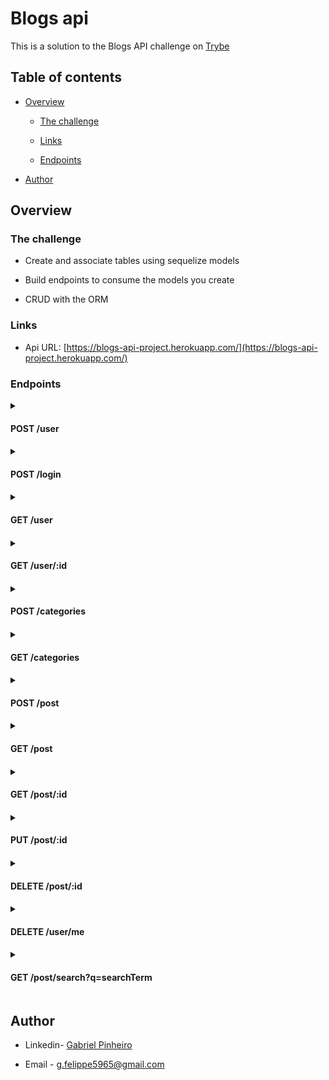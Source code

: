 # Blogs api

This is a solution to the Blogs API challenge on [Trybe](https://www.betrybe.com/)

## Table of contents

- [Overview](#overview)

  - [The challenge](#the-challenge)

  - [Links](#links)

  - [Endpoints](#endpoints)

- [Author](#author)

## Overview

### The challenge

- Create and associate tables using sequelize models

- Build endpoints to consume the models you create

- CRUD with the ORM

### Links

- Api URL: [https://blogs-api-project.herokuapp.com/](https://blogs-api-project.herokuapp.com/)

### Endpoints

<details>
  
  <summary><h4>POST /user<h4></summary>

- Add a new user to your database table

- body format:

```json
{
  "displayName": "Brett Wiltshire", //rules: required, unique, min: 8 chars

  "email": "brett@email.com", //rules: required, email format

  "password": "123456", //rules: required, min: 6 chars

  "image": "http://4.bp.blogspot.com/_YA50adQ-7vQ/S1gfR_6ufpI/AAAAAAAAAAk/1ErJGgRWZDg/S45/brett.png" //required
}
```

- answer format:

```json
{
  "token": "eyJhbGciOiJIUzI1NiIsInR5cCI6IkpXVCJ9.eyJwYXlsb2FkIjp7ImlkIjo1LCJkaXNwbGF5TmFtZSI6InVzdWFyaW8gZGUgdGVzdGUiLCJlbWFpbCI6InRlc3RlQGVtYWlsLmNvbSIsImltYWdlIjoibnVsbCJ9LCJpYXQiOjE2MjAyNDQxODcsImV4cCI6MTYyMDY3NjE4N30.Roc4byj6mYakYqd9LTCozU1hd9k_Vw5IWKGL4hcCVG8"
}
```

  </details>
  
<details>
  
  <summary><h4>POST /login<h4></summary>

- Log into the application

- body format:

```json
{
  "email": "email@mail.com", //rules: required, exist in the database

  "password": "123456" //rules: required, match with the email
}
```

- answer format:

```json
{
  "token": "eyJhbGciOiJIUzI1NiIsInR5cCI6IkpXVCJ9.eyJwYXlsb2FkIjp7ImlkIjo1LCJkaXNwbGF5TmFtZSI6InVzdWFyaW8gZGUgdGVzdGUiLCJlbWFpbCI6InRlc3RlQGVtYWlsLmNvbSIsImltYWdlIjoibnVsbCJ9LCJpYXQiOjE2MjAyNDQxODcsImV4cCI6MTYyMDY3NjE4N30.Roc4byj6mYakYqd9LTCozU1hd9k_Vw5IWKGL4hcCVG8"
}
```

</details>

<details>
  
  <summary><h4>GET /user<h4></summary>

- Get all users

- header format:

```json
{
  "authorization": "eyJhbGciOiJIUzI1NiIsInR5cCI6IkpXVCJ9.eyJwYXlsb2FkIjp7ImlkIjo1LCJkaXNwbGF5TmFtZSI6InVzdWFyaW8gZGUgdGVzdGUiLCJlbWFpbCI6InRlc3RlQGVtYWlsLmNvbSIsImltYWdlIjoibnVsbCJ9LCJpYXQiOjE2MjAyNDQxODcsImV4cCI6MTYyMDY3NjE4N30.Roc4byj6mYakYqd9LTCozU1hd9k_Vw5IWKGL4hcCVG8" //rules: required, token created after login or after creating a new user
}
```

- answer format:

```json
[
  {
    "id": "401465483996",
    "displayName": "Brett Wiltshire",
    "email": "brett@email.com",
    "image": "http://4.bp.blogspot.com/_YA50adQ-7vQ/S1gfR_6ufpI/AAAAAAAAAAk/1ErJGgRWZDg/S45/brett.png"
  }
]
```

</details>
  
<details>
  
  <summary><h4>GET /user/:id<h4></summary>

- Get the user based on the id

- header format:

```json
{
  "authorization": "eyJhbGciOiJIUzI1NiIsInR5cCI6IkpXVCJ9.eyJwYXlsb2FkIjp7ImlkIjo1LCJkaXNwbGF5TmFtZSI6InVzdWFyaW8gZGUgdGVzdGUiLCJlbWFpbCI6InRlc3RlQGVtYWlsLmNvbSIsImltYWdlIjoibnVsbCJ9LCJpYXQiOjE2MjAyNDQxODcsImV4cCI6MTYyMDY3NjE4N30.Roc4byj6mYakYqd9LTCozU1hd9k_Vw5IWKGL4hcCVG8" //rules: required, token created after login or after creating a new user
}
```

- answer format:

```json
{
  "id": "401465483996",

  "displayName": "Brett Wiltshire",

  "email": "brett@email.com",

  "image": "http://4.bp.blogspot.com/_YA50adQ-7vQ/S1gfR_6ufpI/AAAAAAAAAAk/1ErJGgRWZDg/S45/brett.png",

  "createdAt": "2022-04-26T17:28:16.025Z",

  "updatedAt": "2022-04-26T17:28:16.025Z"
}
```

</details>
    
<details>
  
  <summary><h4>POST /categories<h4></summary>

- Add a new category

- header format:

```json
{
  "authorization": "eyJhbGciOiJIUzI1NiIsInR5cCI6IkpXVCJ9.eyJwYXlsb2FkIjp7ImlkIjo1LCJkaXNwbGF5TmFtZSI6InVzdWFyaW8gZGUgdGVzdGUiLCJlbWFpbCI6InRlc3RlQGVtYWlsLmNvbSIsImltYWdlIjoibnVsbCJ9LCJpYXQiOjE2MjAyNDQxODcsImV4cCI6MTYyMDY3NjE4N30.Roc4byj6mYakYqd9LTCozU1hd9k_Vw5IWKGL4hcCVG8" //rules: required, token created after login or after creating a new user
}
```

- body format:

```json
{
  "name": "Inovação" //rules: required
}
```

- answer format:

```json
{
  "id": 3,

  "name": "Inovação",

  "createdAt": "2022-04-26T17:28:16.025Z",

  "updatedAt": "2022-04-26T17:28:16.025Z"
}
```

</details>
  
<details>
  
  <summary><h4>GET /categories<h4></summary>

- Get all categories

- header format:

```json
{
  "authorization": "eyJhbGciOiJIUzI1NiIsInR5cCI6IkpXVCJ9.eyJwYXlsb2FkIjp7ImlkIjo1LCJkaXNwbGF5TmFtZSI6InVzdWFyaW8gZGUgdGVzdGUiLCJlbWFpbCI6InRlc3RlQGVtYWlsLmNvbSIsImltYWdlIjoibnVsbCJ9LCJpYXQiOjE2MjAyNDQxODcsImV4cCI6MTYyMDY3NjE4N30.Roc4byj6mYakYqd9LTCozU1hd9k_Vw5IWKGL4hcCVG8" //rules: required, token created after login or after creating a new user
}
```

- answer format:

```json
[
  {
    "id": 1,

    "name": "Escola",

    "createdAt": "2022-04-26T17:28:16.025Z",

    "updatedAt": "2022-04-26T17:28:16.025Z"
  },

  {
    "id": 2,

    "name": "Inovação",

    "createdAt": "2022-04-26T17:28:16.025Z",

    "updatedAt": "2022-04-26T17:28:16.025Z"
  }
]
```

</details>

<details>
  
  <summary><h4>POST /post<h4></summary>

- Add a new post

- header format:

```json
{
  "authorization": "eyJhbGciOiJIUzI1NiIsInR5cCI6IkpXVCJ9.eyJwYXlsb2FkIjp7ImlkIjo1LCJkaXNwbGF5TmFtZSI6InVzdWFyaW8gZGUgdGVzdGUiLCJlbWFpbCI6InRlc3RlQGVtYWlsLmNvbSIsImltYWdlIjoibnVsbCJ9LCJpYXQiOjE2MjAyNDQxODcsImV4cCI6MTYyMDY3NjE4N30.Roc4byj6mYakYqd9LTCozU1hd9k_Vw5IWKGL4hcCVG8" //rules: required, token created after login or after creating a new user
}
```

- body format:

```json
{
  "title": "Latest updates, August 1st", //rules: required

  "content": "The whole text for the blog post goes here in this key", //rules: required

  "categoryIds": [1, 2] //rules: required
}
```

- answer format:

```json
{
  "id": 4,

  "userId": 1,

  "title": "Latest updates, August 1st",

  "content": "The whole text for the blog post goes here in this key",

  "createdAt": "2022-04-26T17:28:16.025Z",

  "updatedAt": "2022-04-26T17:28:16.025Z"
}
```

</details>
  
<details>
  <summary><h4>GET /post<h4></summary>

- Get all posts

- header format:

```json
{
  "authorization": "eyJhbGciOiJIUzI1NiIsInR5cCI6IkpXVCJ9.eyJwYXlsb2FkIjp7ImlkIjo1LCJkaXNwbGF5TmFtZSI6InVzdWFyaW8gZGUgdGVzdGUiLCJlbWFpbCI6InRlc3RlQGVtYWlsLmNvbSIsImltYWdlIjoibnVsbCJ9LCJpYXQiOjE2MjAyNDQxODcsImV4cCI6MTYyMDY3NjE4N30.Roc4byj6mYakYqd9LTCozU1hd9k_Vw5IWKGL4hcCVG8" //rules: required, token created after login or after creating a new user
}
```

- answer format:

```json
[
  {
    "id": 1,

    "title": "Post do Ano",

    "content": "Melhor post do ano",

    "userId": 1,

    "published": "2011-08-01T19:58:00.000Z",

    "updated": "2011-08-01T19:58:51.000Z",

    "user": {
      "id": 1,

      "displayName": "Lewis Hamilton",

      "email": "lewishamilton@gmail.com",

      "image": "https://upload.wikimedia.org/wikipedia/commons/1/18/Lewis_Hamilton_2017_Malaysia.jpg",

      "createdAt": "2022-04-26T17:28:16.025Z",

      "updatedAt": "2022-04-26T17:28:16.025Z"
    },

    "categories": [
      {
        "id": 1,

        "name": "Inovação",

        "createdAt": "2022-04-26T17:28:16.025Z",

        "updatedAt": "2022-04-26T17:28:16.025Z"
      }
    ]
  }
]
```

</details>
  
<details>
    <summary><h4>GET /post/:id<h4></summary>

- Get a post based on id

- header format:

```json
{
  "authorization": "eyJhbGciOiJIUzI1NiIsInR5cCI6IkpXVCJ9.eyJwYXlsb2FkIjp7ImlkIjo1LCJkaXNwbGF5TmFtZSI6InVzdWFyaW8gZGUgdGVzdGUiLCJlbWFpbCI6InRlc3RlQGVtYWlsLmNvbSIsImltYWdlIjoibnVsbCJ9LCJpYXQiOjE2MjAyNDQxODcsImV4cCI6MTYyMDY3NjE4N30.Roc4byj6mYakYqd9LTCozU1hd9k_Vw5IWKGL4hcCVG8" //rules: required, token created after login or after creating a new user
}
```

- answer format:

```json
{
  "id": 1,

  "title": "Post do Ano",

  "content": "Melhor post do ano",

  "userId": 1,

  "published": "2011-08-01T19:58:00.000Z",

  "updated": "2011-08-01T19:58:51.000Z",

  "user": {
    "id": 1,

    "displayName": "Lewis Hamilton",

    "email": "lewishamilton@gmail.com",

    "image": "https://upload.wikimedia.org/wikipedia/commons/1/18/Lewis_Hamilton_2016_Malaysia_2.jpg",

    "createdAt": "2022-04-26T17:28:16.025Z",

    "updatedAt": "2022-04-26T17:28:16.025Z"
  },

  "categories": [
    {
      "id": 1,

      "name": "Inovação",

      "createdAt": "2022-04-26T17:28:16.077Z",

      "updatedAt": "2022-04-26T17:28:16.077Z"
    }
  ]
}
```

</details>
  
<details>
      <summary><h4>PUT /post/:id<h4></summary>

- Update a post based on id

- header format:

```json
{
  "authorization": "eyJhbGciOiJIUzI1NiIsInR5cCI6IkpXVCJ9.eyJwYXlsb2FkIjp7ImlkIjo1LCJkaXNwbGF5TmFtZSI6InVzdWFyaW8gZGUgdGVzdGUiLCJlbWFpbCI6InRlc3RlQGVtYWlsLmNvbSIsImltYWdlIjoibnVsbCJ9LCJpYXQiOjE2MjAyNDQxODcsImV4cCI6MTYyMDY3NjE4N30.Roc4byj6mYakYqd9LTCozU1hd9k_Vw5IWKGL4hcCVG8" //rules: required, token created after login or after creating a new user
}
```

- body format:

```json
// rules: be the user creator

{
  "title": "Latest updates, August 1st", //rules: required

  "content": "The whole text for the blog post goes here in this key" //rules: required
}
```

- answer format:

```json
{
  "userId": 1,

  "title": "Latest updates, August 1st",

  "content": "The whole text for the blog post goes here in this key",

  "categories": [
    {
      "id": 1,

      "name": "Escola",

      "createdAt": "2022-04-26T17:28:16.025Z",

      "updatedAt": "2022-04-26T17:28:16.025Z"
    }
  ]
}
```

</details>
  
<details>
      <summary><h4>DELETE /post/:id<h4></summary>

- Delete a post based on id

- answer format:

```

No body returned for response

```

</details>
        
<details>
      <summary><h4>DELETE /user/me<h4></summary>

- Delete the actual user logged in

- answer format:

```

No body returned for response

```

</details>
        
<details>
      <summary><h4>GET /post/search?q=searchTerm<h4></summary>

- Get a post based on a search term

- answer format:

```json
[
  {
    "id": 2,

    "title": "Vamos que vamos",

    "content": "Foguete não tem ré",

    "userId": 1,

    "published": "2011-08-01T19:58:00.000Z",

    "updated": "2011-08-01T19:58:51.000Z",

    "user": {
      "id": 1,

      "displayName": "Lewis Hamilton",

      "email": "lewishamilton@gmail.com",

      "image": "https://upload.wikimedia.org/wikipedia/commons/1/18/Lewis_Hamilton_2016_Malaysia_2.jpg"
    },

    "categories": [
      {
        "id": 2,

        "name": "Escola"
      }
    ]
  }
]
```

</details>

## Author

- Linkedin- [Gabriel Pinheiro](https://www.linkedin.com/in/gabrielfmpinheiro/)

- Email - g.felippe5965@gmail.com

